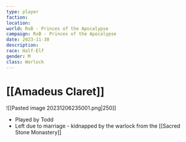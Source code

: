 ```yaml
---
type: player
faction: 
location: 
world: RxB - Princes of the Apocalypse
campaign: RxB - Princes of the Apocalypse
date: 2023-11-30
description: 
race: Half-Elf
gender: M
class: Warlock
---
```

# [[Amadeus Claret]]
![[Pasted image 20231206235001.png|250]]
- Played by Todd
- Left due to marriage - kidnapped by the warlock from the [[Sacred Stone Monastery]]